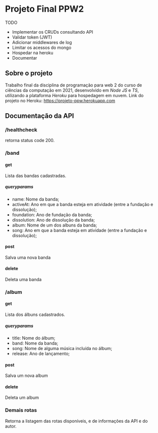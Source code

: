# Projeto Final PPW2

TODO

-   Implementar os CRUDs consultando API
-   Validar token (JWT)
-   Adicionar middlewares de log
-   Limitar os acessos do mongo
-   Hospedar na heroku
-   Documentar

## Sobre o projeto

Trabalho final da disciplina de programação para web 2 do curso de ciências da computação em 2021, desenvolvido em _Node JS_ e _TS_, utilizando a plataforma _Heroku_ para hospedagem em nuvem.
Link do projeto no Heroku: https://projeto-ppw.herokuapp.com

## Documentação da API

### /healthcheck

retorna status code 200.

### /band

#### get

Lista das bandas cadastradas.

##### queryparams

-   name: Nome da banda;
-   activeAt: Ano em que a banda esteja em atividade (entre a fundação e dissolução);
-   foundation: Ano de fundação da banda;
-   dissolution: Ano de dissolução da banda;
-   album: Nome de um dos albuns da banda;
-   song: Ano em que a banda esteja em atividade (entre a fundação e dissolução);

#### post

Salva uma nova banda

#### delete

Deleta uma banda

### /album

#### get

Lista dos álbuns cadastrados.

##### queryparams

-   title: Nome do álbum;
-   band: Nome da banda;
-   song: Nome de alguma música incluída no álbum;
-   release: Ano de lançamento;

#### post

Salva um nova album

#### delete

Deleta um album

### Demais rotas

Retorna a listagem das rotas disponíveis, e de informações da API e do autor.

